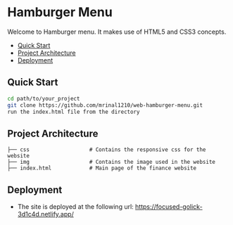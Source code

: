 # Hamburger Menu

Welcome to Hamburger menu. It makes use of HTML5 and CSS3 concepts.

<!-- TOC insertAnchor:false -->

- [Quick Start](#quick-start)
- [Project Architecture](#project-architecture)
- [Deployment](#deployment)

<!-- /TOC -->
## Quick Start
<!-- What is the shortest path to writing code and pushing my changes back to GitHub? -->
```bash
cd path/to/your_project
git clone https://github.com/mrinal1210/web-hamburger-menu.git
run the index.html file from the directory
```

## Project Architecture
<!-- How is the repo organized? -->
```
├── css                   # Contains the responsive css for the website
├── img                   # Contains the image used in the website
├── index.html            # Main page of the finance website
```

## Deployment
<!-- Full configuration and instructions for deploying to production. -->
- The site is deployed at the following url: https://focused-golick-3d1c4d.netlify.app/
